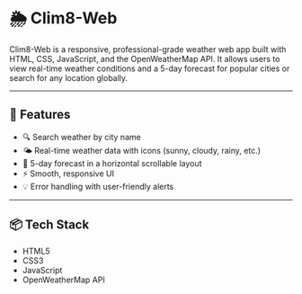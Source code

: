 # 🌦️ Clim8-Web

Clim8-Web is a responsive, professional-grade weather web app built with HTML, CSS, JavaScript, and the OpenWeatherMap API. It allows users to view real-time weather conditions and a 5-day forecast for popular cities or search for any location globally.

---

## 🚀 Features

- 🔍 Search weather by city name
- 🌤️ Real-time weather data with icons (sunny, cloudy, rainy, etc.)
- 📅 5-day forecast in a horizontal scrollable layout
- ⚡ Smooth, responsive UI
- 💡 Error handling with user-friendly alerts

---

## 📦 Tech Stack

- HTML5
- CSS3
- JavaScript
- OpenWeatherMap API

